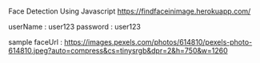 ###
##
#
Face Detection Using Javascript 
https://findfaceinimage.herokuapp.com/

userName : user123
password : user123

sample faceUrl : https://images.pexels.com/photos/614810/pexels-photo-614810.jpeg?auto=compress&cs=tinysrgb&dpr=2&h=750&w=1260

